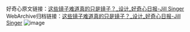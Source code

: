 好奇心原文链接：[这些镜子难道真的只是镜子？_设计_好奇心日报-Jill Singer](https://www.qdaily.com/articles/9056.html)
WebArchive归档链接：[这些镜子难道真的只是镜子？_设计_好奇心日报-Jill Singer](http://web.archive.org/web/20190623153722/https://www.qdaily.com/articles/9056.html)
![image](http://ww3.sinaimg.cn/large/007d5XDply1g3ve4vnwl7j30u04khe81)